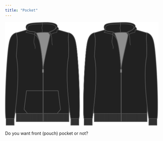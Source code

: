 ```yaml
---
title: "Pocket"
---
```


![This option controls whether or not to include the front pouch pocket](./pocket.svg)

Do you want front (pouch) pocket or not?




